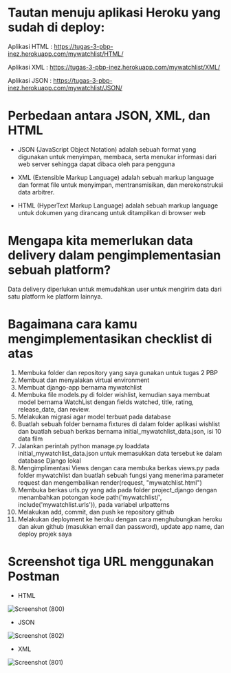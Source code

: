 # Tautan menuju aplikasi Heroku yang sudah di deploy: 

Aplikasi HTML : https://tugas-3-pbp-inez.herokuapp.com/mywatchlist/HTML/

Aplikasi XML : https://tugas-3-pbp-inez.herokuapp.com/mywatchlist/XML/

Aplikasi JSON : https://tugas-3-pbp-inez.herokuapp.com/mywatchlist/JSON/

# Perbedaan antara JSON, XML, dan HTML

- JSON (JavaScript Object Notation) adalah sebuah format yang digunakan untuk menyimpan, membaca, serta menukar informasi dari web server sehingga dapat dibaca oleh para pengguna

- XML (Extensible Markup Language) adalah sebuah markup language dan format file untuk menyimpan, mentransmisikan, dan merekonstruksi data arbitrer.

- HTML (HyperText Markup Language) adalah sebuah markup language untuk dokumen yang dirancang untuk ditampilkan di browser web 

# Mengapa kita memerlukan data delivery dalam pengimplementasian sebuah platform?
Data delivery diperlukan untuk memudahkan user untuk mengirim data dari satu platform ke platform lainnya.

# Bagaimana cara kamu mengimplementasikan checklist di atas
1. Membuka folder dan repository yang saya gunakan untuk tugas 2 PBP
2. Membuat dan menyalakan virtual environment
3. Membuat django-app bernama mywatchlist
4. Membuka file models.py di folder wishlist, kemudian saya membuat model bernama WatchList dengan fields watched, title, rating, release_date, dan review. 
5. Melakukan migrasi agar model terbuat pada database
6. Buatlah sebuah folder bernama fixtures di dalam folder aplikasi wishlist dan buatlah sebuah berkas bernama initial_mywatchlist_data.json, isi 10 data film
7. Jalankan perintah python manage.py loaddata initial_mywatchlist_data.json untuk memasukkan data tersebut ke dalam database Django lokal
8. Mengimplimentasi Views dengan cara membuka berkas views.py pada folder mywatchlist dan buatlah sebuah fungsi yang menerima parameter request dan mengembalikan render(request, "mywatchlist.html")
9. Membuka berkas urls.py yang ada pada folder project_django dengan menambahkan potongan kode path('mywatchlist/', include('mywatchlist.urls')), pada variabel urlpatterns
10. Melakukan add, commit, dan push ke repository github
11. Melakukan deployment ke heroku dengan cara menghubungkan heroku dan akun github (masukkan email dan password), update app name, dan deploy projek saya


# Screenshot tiga URL menggunakan Postman
- HTML

![Screenshot (800)](https://user-images.githubusercontent.com/112611192/191660935-d3fc1a9b-eb5d-40a2-8d3b-87886b562b23.png)

- JSON

![Screenshot (802)](https://user-images.githubusercontent.com/112611192/191661089-858b956f-21ab-4a9a-9c94-bec0b3efe47f.png)

- XML

![Screenshot (801)](https://user-images.githubusercontent.com/112611192/191661157-330db4f6-8b0c-4704-b107-405e56ed606d.png)

